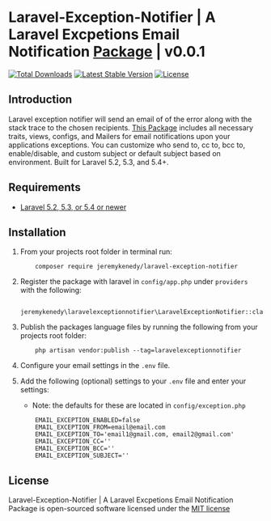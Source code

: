 # Laravel-Exception-Notifier | A Laravel Excpetions Email Notification [Package](https://packagist.org/packages/jeremykenedy/laravel-exception-notifier) | v0.0.1

[![Total Downloads](https://poser.pugx.org/jeremykenedy/laravel-exception-notifier/d/total.svg)](https://packagist.org/packages/jeremykenedy/laravel-exception-notifier)
[![Latest Stable Version](https://poser.pugx.org/jeremykenedy/laravel-exception-notifier/v/stable.svg)](https://packagist.org/packages/jeremykenedy/laravel-exception-notifier)
[![License](https://poser.pugx.org/jeremykenedy/laravel-exception-notifier/license.svg)](https://packagist.org/packages/jeremykenedy/laravel-exception-notifier)

## Introduction

Laravel exception notifier will send an email of of the error along with the stack trace to the chosen recipients. [This Package](https://packagist.org/packages/jeremykenedy/laravel-exception-notifier) includes all necessary traits, views, configs, and Mailers for email notifications upon your applications exceptions. You can customize who send to, cc to, bcc to, enable/disable, and custom subject or default subject based on environment. Built for Laravel 5.2, 5.3, and 5.4+.

## Requirements

* [Laravel 5.2, 5.3, or 5.4 or newer](https://laravel.com/docs/installation)

## Installation

1. From your projects root folder in terminal run:

    ```
        composer require jeremykenedy/laravel-exception-notifier
    ```

2. Register the package with laravel in `config/app.php` under `providers` with the following:

   ```
      jeremykenedy\laravelexceptionnotifier\LaravelExceptionNotifier::class,
   ```

3. Publish the packages language files by running the following from your projects root folder:

    ```
        php artisan vendor:publish --tag=laravelexceptionnotifier
    ```

5. Configure your email settings in the `.env` file.

5. Add the following (optional) settings to your `.env` file and enter your settings:

    * Note: the defaults for these are located in `config/exception.php`

    ```
        EMAIL_EXCEPTION_ENABLED=false
        EMAIL_EXCEPTION_FROM=email@email.com
        EMAIL_EXCEPTION_TO='email1@gmail.com, email2@gmail.com'
        EMAIL_EXCEPTION_CC=''
        EMAIL_EXCEPTION_BCC=''
        EMAIL_EXCEPTION_SUBJECT=''
    ```

## License

Laravel-Exception-Notifier | A Laravel Excpetions Email Notification Package is open-sourced software licensed under the [MIT license](http://opensource.org/licenses/MIT)